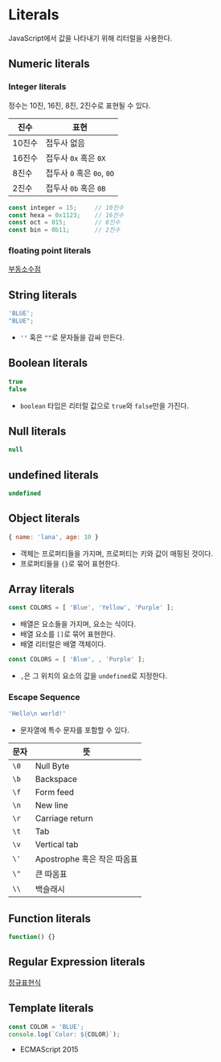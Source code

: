 # Literals

JavaScript에서 값을 나타내기 위해 리터럴을 사용한다.



## Numeric literals

### Integer literals

정수는 10진, 16진, 8진, 2진수로 표현될 수 있다.

| 진수   | 표현                       |
| ------ | -------------------------- |
| 10진수 | 접두사 없음                |
| 16진수 | 접두사 `0x` 혹은 `0X`      |
| 8진수  | 접두사 `0` 혹은 `0o`, `0O` |
| 2진수  | 접두사 `0b` 혹은 `0B`      |

```js
const integer = 15;		// 10진수
const hexa = 0x1123;	// 16진수
const oct = 015;		// 8진수
const bin = 0b11;		// 2진수
```



### floating point literals

[부동소수점](https://developer.mozilla.org/ko/docs/Web/JavaScript/Guide/Grammar_and_types#%EB%B6%80%EB%8F%99_%EC%86%8C%EC%88%98%EC%A0%90_%EB%A6%AC%ED%84%B0%EB%9F%B4)



## String literals

```js
'BLUE';
"BLUE";
```

- `''` 혹은 `""`로 문자들을 감싸 만든다.



## Boolean literals

```js
true
false
```

- `boolean` 타입은 리터럴 값으로 `true`와 `false`만을 가진다.



## Null literals

```js
null
```



## undefined literals

```js
undefined
```



## Object literals

```js
{ name: 'lana', age: 10 }
```

- 객체는 프로퍼티들을 가지며, 프로퍼티는 키와 값이 매핑된 것이다.
- 프로퍼티들을 `{}`로 묶어 표현한다.



## Array literals

```js
const COLORS = [ 'Blue', 'Yellow', 'Purple' ];
```

- 배열은 요소들을 가지며, 요소는 식이다.
- 배열 요소를 `[]`로 묶어 표현한다.
- 배열 리터럴은 배열 객체이다.

```js
const COLORS = [ 'Blue', , 'Purple' ];
```

- ` , `은 그 위치의 요소의 값을 `undefined`로 지정한다.



### Escape Sequence

```js
'Hello\n world!'
```

- 문자열에 특수 문자를 포함할 수 있다.

| 문자 | 뜻                          |
| ---- | --------------------------- |
| `\0` | Null Byte                   |
| `\b` | Backspace                   |
| `\f` | Form feed                   |
| `\n` | New line                    |
| `\r` | Carriage return             |
| `\t` | Tab                         |
| `\v` | Vertical tab                |
| `\'` | Apostrophe 혹은 작은 따옴표 |
| `\"` | 큰 따옴표                   |
| `\\` | 백슬래시                    |



## Function literals

```js
function() {}
```



## Regular Expression literals

[정규표현식](https://developer.mozilla.org/en-US/docs/Web/JavaScript/Reference/Global_Objects/RegExp)



## Template literals

```js
const COLOR = 'BLUE';
console.log(`Color: ${COLOR}`);
```

- ECMAScript 2015

